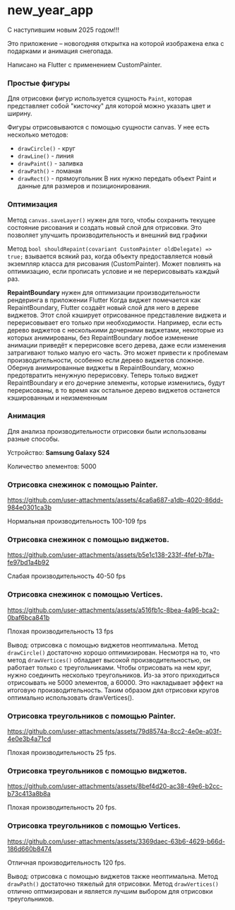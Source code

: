 # new_year_app

С наступившим новым 2025 годом!!!

Это приложение – новогодняя открытка на которой изображена елка с подарками и анимация снегопада.

Написано на Flutter с применением CustomPainter.

### Простые фигуры

Для отрисовки фигур используется сущность `Paint`, которая представляет собой "кисточку" для которой можно указать цвет и ширину.

Фигуры отрисовываются с помощью сущности canvas. У нее есть несколько методов:
- `drawCircle()` - круг
- `drawLine()` - линия
- `drawPaint()` - заливка
- `drawPath()` - ломаная
- `drawRect()` - прямоугольник
В них нужно передать объект Paint и данные для размеров и позиционирования.

### Оптимизация

Метод `canvas.saveLayer()` нужен для того, чтобы сохранить текущее состояние рисования и создать новый слой для отрисовки. Это позволяет улучшить производительность и внешний вид графики

Метод
`bool shouldRepaint(covariant CustomPainter oldDelegate) => true;`
взывается всякий раз, когда объекту предоставляется новый экземпляр класса для рисования (CustomPainter).
Может повлиять на оптимизацию, если прописать условие и не перерисовывать каждый раз.

**RepaintBoundary** нужен для оптимизации производительности рендеринга в приложении Flutter
Когда виджет помечается как RepaintBoundary, Flutter создаёт новый слой для него в дереве виджетов. Этот слой кэширует отрисованное представление виджета и перерисовывает его только при необходимости.
Например, если есть дерево виджетов с несколькими дочерними виджетами, некоторые из которых анимированы, без RepaintBoundary любое изменение анимации приведёт к перерисовке всего дерева, даже если изменения затрагивают только малую его часть. Это может привести к проблемам производительности, особенно если дерево виджетов сложное.
Обернув анимированные виджеты в RepaintBoundary, можно предотвратить ненужную перерисовку. Теперь только виджет RepaintBoundary и его дочерние элементы, которые изменились, будут перерисованы, в то время как остальное дерево виджетов останется кэшированным и неизмененным

### Анимация

Для анализа производительности отрисовки были использованы разные способы.

Устройство: **Samsung Galaxy S24**

Количество элементов: 5000

### Отрисовка снежинок с помощью Painter.

https://github.com/user-attachments/assets/4ca6a687-a1db-4020-86dd-984e0301ca3b

Нормальная производительность 100-109 fps

### Отрисовка снежинок с помощью виджетов.

https://github.com/user-attachments/assets/b5e1c138-233f-4fef-b7fa-fe97bd1a4b92

Слабая производительность 40-50 fps

### Отрисовка снежинок с помощью Vertices.

https://github.com/user-attachments/assets/a516fb1c-8bea-4a96-bca2-0baf6bca841b

Плохая производительность 13 fps

Вывод: отрисовка с помощью виджетов неоптимальна. Метод `drawCircle()` достаточно хорошо оптимизирован. Несмотря на то, что метод `drawVertices()` обладает высокой производительностью, он работает только с треугольниками. Чтобы отрисовать на нем круг, нужно соединить несколько треугольников. Из-за этого приходиться отрисоывать не 5000 элементов, а 60000. Это накладывает эффект на итоговую производительность. 
Таким образом дял отрисовки кругов оптимально использовать drawVertices().

### Отрисовка треугольников с помощью Painter.

https://github.com/user-attachments/assets/79d8574a-8cc2-4e0e-a03f-4e0e3b4a71cd

Плохая производительность 25 fps.

### Отрисовка треугольников с помощью виджетов.

https://github.com/user-attachments/assets/8bef4d20-ac38-49e6-b2cc-b73c413a8b8a

Плохая производительность 20 fps.

### Отрисовка треугольников с помощью Vertices.

https://github.com/user-attachments/assets/3369daec-63b6-4629-b66d-186d660b8474

Отличная производительность 120 fps.

Вывод: отрисовка с помощью виджетов также неоптимальна. Метод `drawPath()` достаточно тяжелый для отрисовки. Метод `drawVertices()` отлично оптмизирован и является лучшим выбором для отрисовки треугольников.
